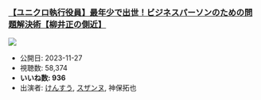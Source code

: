 ### [【ユニクロ執行役員】最年少で出世！ビジネスパーソンのための問題解決術【柳井正の側近】](https://www.youtube.com/watch?v=03VeCNQwcIk)
[![](https://img.youtube.com/vi/03VeCNQwcIk/sddefault.jpg)](https://www.youtube.com/watch?v=03VeCNQwcIk)
-   公開日: 2023-11-27
-   視聴数: 58,374
-   **いいね数: 936**
-   出演者: [けんすう](/rehacq_fan/people/けんすう "wikilink"), [スザンヌ](/rehacq_fan/people/スザンヌ "wikilink"), 神保拓也
